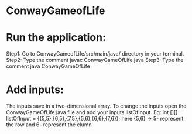 # ConwayGameofLife
# Run the application: 
 Step1: Go to ConwayGameofLife/src/main/java/ directory in your terminal. 
 Step2: Type the comment javac ConwayGameOfLife.java
 Step3: Type the comment java ConwayGameOfLife
#
# Add inputs:
The inputs save in a two-dimensional array. To change the inputs open the ConwayGameOfLife.java file and add your inputs listOfInput. Eg: int [][] listOfInput = {{5,5},{6,5},{7,5},{5,6},{6,6},{7,6}}; here {5,6} -> 5- represent the row and 6- represent the clumn 
